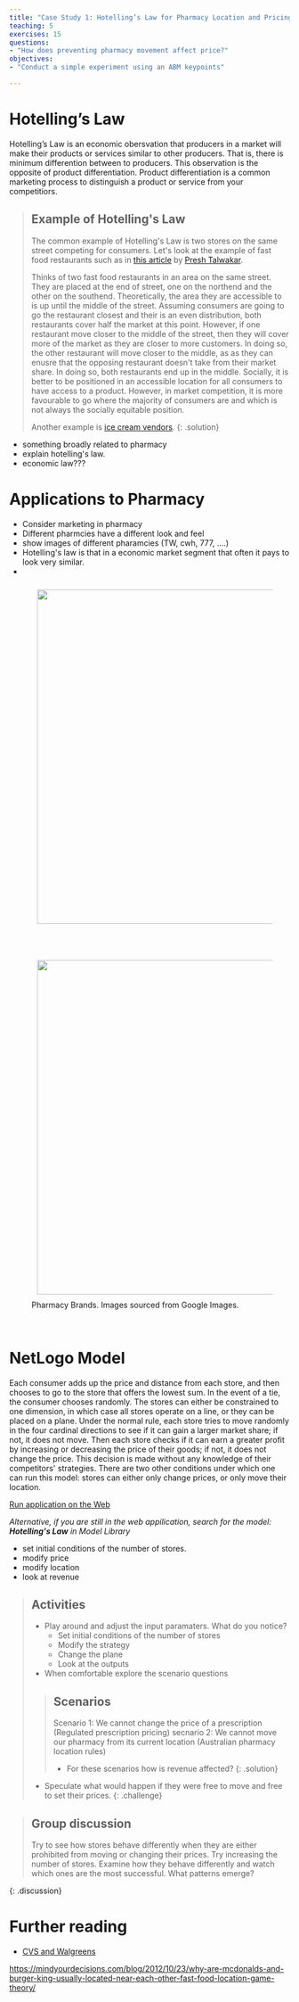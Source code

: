 ```yaml
---
title: "Case Study 1: Hotelling’s Law for Pharmacy Location and Pricing Strategy"
teaching: 5
exercises: 15
questions:
- "How does preventing pharmacy movement affect price?"
objectives:
- "Conduct a simple experiment using an ABM keypoints"

---
```


# Hotelling’s Law

Hotelling’s Law is an economic obersvation that producers in a market will make their products or services similar to other producers. That is, there is minimum differention between to producers. This observation is the opposite of product differentiation. Product differentiation is a common marketing process to distinguish a product or service from your competitiors. 

> ## Example of Hotelling's Law
> The common example of Hotelling's Law is two stores on the same street competing for consumers. Let's look at the example of fast food restaurants such as in [this article](https://mindyourdecisions.com/blog/2012/10/23/why-are-mcdonalds-and-burger-king-usually-located-near-each-other-fast-food-location-game-theory/) by [Presh Talwakar](https://mindyourdecisions.com/blog/).
> 
> Thinks of two fast food restaurants in an area on the same street. They are placed at the end of street, one on the northend and the other on the southend. Theoretically, the area they are accessible to is up until the middle of the street. Assuming consumers are going to go the restaurant closest and their is an even distribution, both restaurants cover half the market at this point. However, if one restaurant move closer to the middle of the street, then they will cover more of the market as they are closer to more customers. In doing so, the other restaurant will move closer to the middle, as as they can enusre that the opposing restaurant doesn't take from their market share. In doing so, both restaurants end up in the middle. Socially, it is better to be positioned in an accessible location for all consumers to have access to a product. However, in market competition, it is more favourable to go where the majority of consumers are and which is not always the socially equitable position. 
> 
> Another example is [ice cream vendors](https://www.planetizen.com/node/65765).
{: .solution}

- something broadly related to pharmacy
- explain hotelling's law. 
- economic law???


# Applications to Pharmacy

- Consider marketing in pharmacy
- Different pharmcies have a different look and feel
- show images of different pharamcies (TW, cwh, 777, ....)
- Hotelling's law is that in a economic market segment that often it pays to look very similar. 
- 


<figure>
  <img src="https://blog.mylocumchoice.com/wp-content/uploads/2021/06/image0-1024x482.png" style="margin:10px;width:600px"/>
</figure><br>
<figure>
  <img src="http://3.bp.blogspot.com/-bH_dG-UG9ro/VKf7Z2sVFSI/AAAAAAAAAsQ/f6CkaFduQjE/s1600/pharmacy-logos.jpg" style="margin:10px;width:600px"/>
  <figcaption> Pharmacy Brands. Images sourced from Google Images.</figcaption>
</figure><br>

# NetLogo Model

Each consumer adds up the price and distance from each store, and then chooses to go to the store that offers the lowest sum. In the event of a tie, the consumer chooses randomly. The stores can either be constrained to one dimension, in which case all stores operate on a line, or they can be placed on a plane. Under the normal rule, each store tries to move randomly in the four cardinal directions to see if it can gain a larger market share; if not, it does not move. Then each store checks if it can earn a greater profit by increasing or decreasing the price of their goods; if not, it does not change the price. This decision is made without any knowledge of their competitors' strategies. There are two other conditions under which one can run this model: stores can either only change prices, or only move their location.


<a href = "http://www.netlogoweb.org/launch#http://ccl.northwestern.edu/netlogo/models/models/Sample%20Models/Social%20Science/Economics/Hotelling's%20Law.nlogo">Run application on the Web</a>

*Alternative, if you are still in the web appilication, search for the model:* ***Hotelling's Law*** *in Model Library*

- set initial conditions of the number of stores. 
- modify price
- modify location
- look at revenue


> ## Activities
> 
> - Play around and adjust the input paramaters. What do you notice?
>	- Set initial conditions of the number of stores
>	- Modify the strategy
>	- Change the plane
>	- Look at the outputs
> - When comfortable explore the scenario questions
> > ## Scenarios
> > Scenario 1: We cannot change the price of a prescription (Regulated prescription pricing)
> > secnario 2: We cannot move our pharmacy from its current location (Australian pharmacy location rules)
> > - For these scenarios how is revenue affected?
> {: .solution}
> 
> - Speculate what would happen if they were free to move and free to set their prices. 
{: .challenge}

> ## Group discussion
> Try to see how stores behave differently when they are either prohibited from moving or changing their prices.
> Try increasing the number of stores. Examine how they behave differently and watch which ones are the most successful. What patterns emerge?
> 
>
{: .discussion}


# Further reading

- [CVS and Walgreens](https://www.startribune.com/nation-s-biggest-pharmacies-sidle-right-up-to-each-other/176188911/)


https://mindyourdecisions.com/blog/2012/10/23/why-are-mcdonalds-and-burger-king-usually-located-near-each-other-fast-food-location-game-theory/